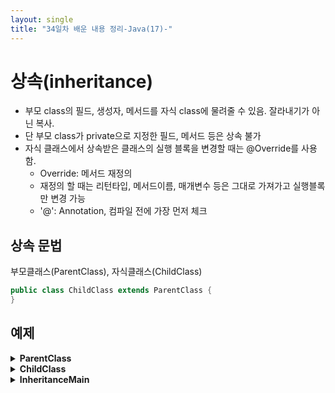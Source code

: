 ```yaml
---
layout: single
title: "34일차 배운 내용 정리-Java(17)-"
---
```


# 상속(inheritance)
- 부모 class의 필드, 생성자, 메서드를 자식 class에 물려줄 수 있음. 잘라내기가 아닌 복사.
- 단 부모 class가 private으로 지정한 필드, 메서드 등은 상속 불가
- 자식 클래스에서 상속받은 클래스의 실행 블록을 변경할 때는 @Override를 사용함.
    - Override: 메서드 재정의
    - 재정의 할 때는 리턴타입, 메서드이름, 매개변수 등은 그대로 가져가고 실행블록만 변경 가능
    - '@': Annotation, 컴파일 전에 가장 먼저 체크

## 상속 문법
부모클래스(ParentClass), 자식클래스(ChildClass)

```java
public class ChildClass extends ParentClass {
}
```

## 예제
<details>
<summary>
<b>ParentClass</b>
</summary>
<div markdown="1">

```java
package day34_20220504_02;

public class ParentClass {
	
	public String name;
	public String address;

	ParentClass() {
		System.out.println("부모 기본생성자");
	}

	ParentClass(String name, String address) {
		System.out.println("부모 매개변수 생성자");
		this.name = name;
		this.address = address;
	}

	public String getName() {
		return name;
	}

	public void setName(String name) {
		this.name = name;
	}

	public String getAddress() {
		return address;
	}

	public void setAddress(String address) {
		this.address = address;
	}

	@Override
	public String toString() {
		return "ParentClass [name=" + name + ", address=" + address + "]";
	}

	public void hello() {
		System.out.println("부모 hello 메서드");
	}
}
```

</div>
</details>

<details>
<summary>
<b>ChildClass</b>
</summary>
<div markdown="1">

```java
package day34_20220504_02;

public class ChildClass extends ParentClass {
		
	ChildClass() {
		System.out.println("자식 기본생성자");
	}
	
	ChildClass(String name, String address) {
		System.out.println("자식 매개변수 생성자");
		this.name = name; // 부모의 필드를 내꺼처럼 씀
		this.address = address; 
	}
	
	// 메서드 오버라이딩(재정의)
	@Override
	public void hello() {
		System.out.println("자식 hello 메서드");
	}
}
```

</div>
</details>

<details>
<summary>
<b>InheritanceMain</b>
</summary>
<div markdown="1">

```java
package day34_20220504_02;

public class InheritanceMain {

	public static void main(String[] args) {
		
		// 부모 클래스 객체
		ParentClass parent = new ParentClass();
		ParentClass parent1 = new ParentClass("하츄핑", "인천");
		
		// 자식 클래스 객체
		ChildClass child = new ChildClass();
		ChildClass child1 = new ChildClass("방글핑", "서울");
		
		// 부모클래스의 hello메서드 사용
		child.hello(); 
		
		System.out.println(child.getName());
		System.out.println(child1.getName());
		System.out.println(child.name);
		System.out.println(child1.name);
		
		
	}

}
```
>부모 기본생성자  
부모 매개변수 생성자  
부모 기본생성자  
자식 기본생성자  
부모 기본생성자  
자식 매개변수 생성자  
자식 hello 메서드  
null  
방글핑  
null  
방글핑  

</div>
</details>